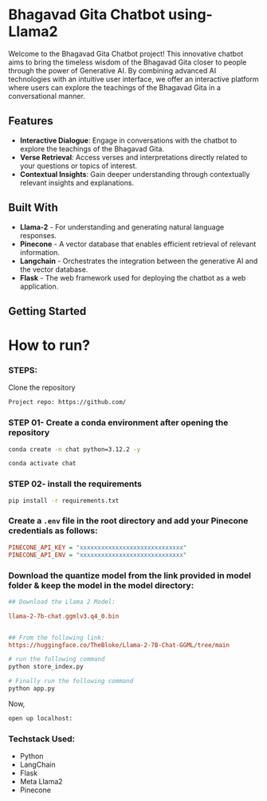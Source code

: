 # Bhagavad Gita Chatbot using-Llama2

Welcome to the Bhagavad Gita Chatbot project! This innovative chatbot aims to bring the timeless wisdom of the Bhagavad Gita closer to people through the power of Generative AI. By combining advanced AI technologies with an intuitive user interface, we offer an interactive platform where users can explore the teachings of the Bhagavad Gita in a conversational manner.

## Features

- **Interactive Dialogue**: Engage in conversations with the chatbot to explore the teachings of the Bhagavad Gita.
- **Verse Retrieval**: Access verses and interpretations directly related to your questions or topics of interest.
- **Contextual Insights**: Gain deeper understanding through contextually relevant insights and explanations.

## Built With

- **Llama-2** - For understanding and generating natural language responses.
- **Pinecone** - A vector database that enables efficient retrieval of relevant information.
- **Langchain** - Orchestrates the integration between the generative AI and the vector database.
- **Flask** - The web framework used for deploying the chatbot as a web application.

## Getting Started

# How to run?
### STEPS:

Clone the repository

```bash
Project repo: https://github.com/
```

### STEP 01- Create a conda environment after opening the repository

```bash
conda create -n chat python=3.12.2 -y
```

```bash
conda activate chat
```

### STEP 02- install the requirements
```bash
pip install -r requirements.txt
```


### Create a `.env` file in the root directory and add your Pinecone credentials as follows:

```ini
PINECONE_API_KEY = "xxxxxxxxxxxxxxxxxxxxxxxxxxxxx"
PINECONE_API_ENV = "xxxxxxxxxxxxxxxxxxxxxxxxxxxxx"
```


### Download the quantize model from the link provided in model folder & keep the model in the model directory:

```ini
## Download the Llama 2 Model:

llama-2-7b-chat.ggmlv3.q4_0.bin


## From the following link:
https://huggingface.co/TheBloke/Llama-2-7B-Chat-GGML/tree/main
```

```bash
# run the following command
python store_index.py
```

```bash
# Finally run the following command
python app.py
```

Now,
```bash
open up localhost:
```

### Techstack Used:

- Python
- LangChain
- Flask
- Meta Llama2
- Pinecone



